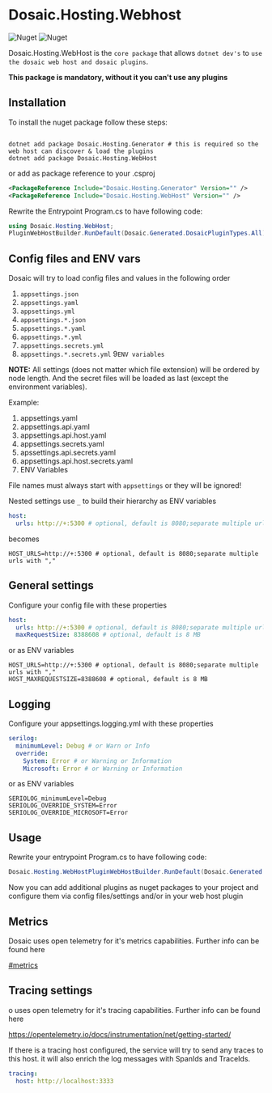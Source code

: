 # Dosaic.Hosting.Webhost


![Nuget](https://img.shields.io/nuget/v/Dosaic.Hosting.Webhost?style=flat-square)
![Nuget](https://img.shields.io/nuget/dt/Dosaic.Hosting.Webhost?style=flat-square)



Dosaic.Hosting.WebHost is the `core package` that allows `dotnet dev's` to `use the dosaic web host and dosaic plugins`.

**This package is mandatory, without it you can't use any plugins**

## Installation

To install the nuget package follow these steps:

```shell

dotnet add package Dosaic.Hosting.Generator # this is required so the web host can discover & load the plugins
dotnet add package Dosaic.Hosting.WebHost
```

or add as package reference to your .csproj

```xml
<PackageReference Include="Dosaic.Hosting.Generator" Version="" />
<PackageReference Include="Dosaic.Hosting.WebHost" Version="" />
```

Rewrite the Entrypoint Program.cs to have following code:

```csharp
using Dosaic.Hosting.WebHost;
PluginWebHostBuilder.RunDefault(Dosaic.Generated.DosaicPluginTypes.All);
```

## Config files and ENV vars

Dosaic will try to load config files and values in the following order

1. `appsettings.json`
2. `appsettings.yaml`
3. `appsettings.yml`
4. `appsettings.*.json`
5. `appsettings.*.yaml`
6. `appsettings.*.yml`
7. `appsettings.secrets.yml`
8. `appsettings.*.secrets.yml`
9`ENV variables`

**NOTE:**
All settings (does not matter which file extension) will be ordered by node length. And the secret files will be loaded as last (except the environment variables).

Example:

1. appsettings.yaml
2. appsettings.api.yaml
3. appsettings.api.host.yaml
4. appsettings.secrets.yaml
5. apssettings.api.secrets.yaml
6. appsettings.api.host.secrets.yaml
7. ENV Variables


File names must always start with `appsettings` or they will be ignored!

Nested settings use `_` to build their hierarchy as ENV variables

```yaml
host:
  urls: http://+:5300 # optional, default is 8080;separate multiple urls with ","
```

becomes

```shell
HOST_URLS=http://+:5300 # optional, default is 8080;separate multiple urls with ","
```

## General settings

Configure your config file with these properties

```yaml
host:
  urls: http://+:5300 # optional, default is 8080;separate multiple urls with ","
  maxRequestSize: 8388608 # optional, default is 8 MB

```

or as ENV variables

```shell
HOST_URLS=http://+:5300 # optional, default is 8080;separate multiple urls with ","
HOST_MAXREQUESTSIZE=8388608 # optional, default is 8 MB
```

## Logging

Configure your appsettings.logging.yml with these properties

```yaml
serilog:
  minimumLevel: Debug # or Warn or Info
  override:
    System: Error # or Warning or Information
    Microsoft: Error # or Warning or Information

```

or as ENV variables

```shell
SERIOLOG_minimumLevel=Debug
SERIOLOG_OVERRIDE_SYSTEM=Error
SERIOLOG_OVERRIDE_MICROSOFT=Error
```

## Usage

Rewrite your entrypoint Program.cs to have following code:

```csharp
Dosaic.Hosting.WebHostPluginWebHostBuilder.RunDefault(Dosaic.Generated.DosaicPluginTypes.All);
```

Now you can add additional plugins as nuget packages to your project and configure them via config files/settings and/or in your web host plugin

## Metrics

Dosaic uses open telemetry for it's metrics capabilities. Further info can be found here&#x20;

[#metrics](../Abstractions/#metrics "mention")

## Tracing settings

o uses open telemetry for it's tracing capabilities. Further info can be found here&#x20;

https://opentelemetry.io/docs/instrumentation/net/getting-started/

If there is a tracing host configured, the service will try to send any traces to this host. it will also enrich the log messages with SpanIds and TraceIds.

```yaml
tracing:
  host: http://localhost:3333
```
